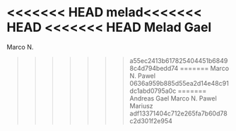 <<<<<<< HEAD
melad<<<<<<< HEAD
<<<<<<< HEAD
Melad
Gael 
=======
Marco N.
>>>>>>> a55ec2413b617825404451b68498c4d794bedd74
=======
Marco N.
Pawel
>>>>>>> 0636a959b885d55ea2d14e48c91dc1abd0795a0c
=======
Andreas
Gael 
Marco N.
Pawel
Mariusz
>>>>>>> adf13371404c712e265fa7b60d78c2d301f2e954
